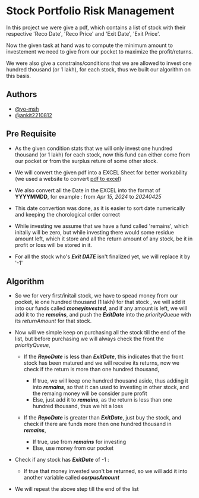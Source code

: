 
# Stock Portfolio Risk Management

In this project we were give a pdf, which contains a list of stock with their respective 'Reco Date', 'Reco Price' and 'Exit Date', 'Exit Price'.

Now the given task at hand was to compute the minimum amount to investement we need to give from our pocket to maximize the profit/returns.

We were also give a constrains/conditions that we are allowed to invest one hundred thousand (or 1 lakh), for each stock, thus we built our algorithm on this basis.
## Authors

- [@yo-msh](https://github.com/yo-msh)
- [@ankit2210812](https://github.com/ankit2210812)


## Pre Requisite
- As the given condition stats that we will only invest one hundred thousand (or 1 lakh) for each stock, now this fund can either come from our pocket or from the surplus reture of some other stock.

- We will convert the given pdf into a EXCEL Sheet for better workability (we used a website to convert [pdf to excel](https://www.ilovepdf.com/pdf_to_excel))

- We also convert all the Date in the EXCEL into the format of **YYYYMMDD**, for example : from *Apr 15, 2024* to *20240425*

- This date convertion was done, as it is easier to sort date numerically and keeping the chorological order correct

- While investing we assume that we have a fund called 'remains', which initally will be zero, but while investing there would some residue amount left, which it store and all the return amount of any stock, be it in profit or loss will be stored in it.

- For all the stock who's ***Exit DATE*** isn't finalized yet, we will replace it by '-1'

## Algorithm

- So we for very first/initail stock, we have to spead money from our pocket, ie one hundred thousand (1 lakh) for that stock , we will add it into our funds called ***moneyinvested***, and if any amount is left, we will add it to the ***remains***, and push the ***ExitDate*** into the *priorityQueue* with its *returnAmount* for that stock.

- Now will we simple keep on purchasing all the stock till the end of the list, but before purchasing we will always check the front the *priorityQueue*,

    - If the ***RepoDate*** is less than ***ExitDate***, this indicates that the front stock has been matured and we will receive its returns, now we check if the return is more than one hundred thousand, 
        - If true, we will keep one hundred thousand aside, thus adding it into ***remains***, so that it can used to investing in other stock, and the remaing money will be consider pure profit
        - Else, just add it to ***remains***, as the return is less than one hundred thousand, thus we hit a loss
    
    - If the ***RepoDate*** is greater than ***ExitDate***, just buy the stock, and check if there are funds more then one hundred thousand in ***remains***, 
        - If true, use from ***remains*** for investing
        - Else, use money from our pocket

- Check if any stock has ***ExitDate*** of -1 :
    - If true that money invested won't be returned, so we will add it into another variable called ***corpusAmount***

- We will repeat the above step till the end of the list

